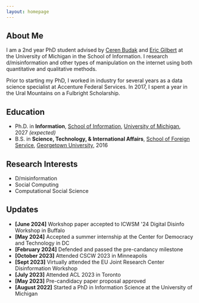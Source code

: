 ```yaml
---
layout: homepage
---
```


## About Me

I am a 2nd year PhD student advised by [Ceren Budak](https://www.si.umich.edu/people/ceren-budak) and [Eric Gilbert](http://eegilbert.org/) at the University of Michigan in the School of Information. I research d/misinformation and other types of manipulation on the internet using both quantitative and qualitative methods.

Prior to starting my PhD, I worked in industry for several years as a data science specialist at Accenture Federal Services. In 2017, I spent a year in the Ural Mountains on a Fulbright Scholarship.

## Education

- Ph.D. in **Information**, [School of Information](https://www.si.umich.edu/), [University of Michigan](https://umich.edu/), 2027 _(expected)_
- B.S. in **Science, Technology, & International Affairs**, [School of Foreign Service](https://sfs.georgetown.edu/), [Georgetown University](https://www.georgetown.edu/), 2016

## Research Interests

- D/misinformation
- Social Computing
- Computational Social Science

## Updates

- **[June 2024]** Workshop paper accepted to ICWSM '24 Digital Disinfo Workshop in Buffalo
- **[May 2024]** Accepted a summer internship at the Center for Democracy and Technology in DC
- **[February 2024]** Defended and passed the pre-candancy milestone
- **[October 2023]** Attended CSCW 2023 in Minneapolis
- **[Sept 2023]** Virtually attended the EU Joint Research Center Disinformation Workshop
- **[July 2023]** Attended ACL 2023 in Toronto
- **[May 2023]** Pre-candidacy paper proposal approved
- **[August 2022]** Started a PhD in Information Science at the University of Michigan

